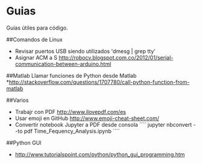 # Guias
Guías útiles para código.

##Comandos de Linux
* Revisar puertos USB siendo utilizados 'dmesg | grep tty'
* Asignar ACM a S http://robocv.blogspot.com.co/2012/01/serial-communication-between-arduino.html

##Matlab
Llamar funciones de Python desde Matlab
*http://stackoverflow.com/questions/1707780/call-python-function-from-matlab

##Varios
* Trabajr con PDF
http://www.ilovepdf.com/es
* Usar emoji en GitHub
http://www.emoji-cheat-sheet.com/
* Convertir notebook Jupyter a PDF desde consola
´´´´
jupyter nbconvert --to pdf Time_Fequency_Analysis.ipynb
´´´´

##Python GUI
* http://www.tutorialspoint.com/python/python_gui_programming.htm
